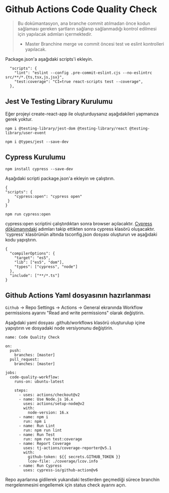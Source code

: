 # Github Actions Code Quality Check

> Bu dokümantasyon, ana branche commit atılmadan önce kodun sağlaması gereken şartların sağlanıp sağlanmadığı kontrol edilmesi için yapılacak adımları içermektedir.
>
> - Master Branchine merge ve commit öncesi test ve eslint kontrolleri yapılacak.

Package.json'a aşağıdaki scripts'i ekleyin.

```
  "scripts": {
    "lint": "eslint --config .pre-commit-eslint.cjs --no-eslintrc src/**/*.{ts,tsx,js,jsx}",
    "test:coverage": "CI=true react-scripts test --coverage",
  },
```

## Jest Ve Testing Library Kurulumu

Eğer projeyi create-react-app ile oluşturduysanız aşağıdakileri yapmanıza gerek yoktur.

```
npm i @testing-library/jest-dom @testing-library/react @testing-library/user-event
```

```
npm i @types/jest --save-dev
```

## Cypress Kurulumu

```
npm install cypress --save-dev
```

Aşağıdaki scripti package.json'a ekleyin ve çalıştırın.

```
{
"scripts": {
    "cypress:open": "cypress open"
 }
}
```

```
npm run cypress:open
```

cypress:open scriptini çalıştırdıktan sonra browser açılacaktır. [Cypress dökümanındaki](https://docs.cypress.io/guides/getting-started/opening-the-app#The-Launchpad) adımları takip ettikten sonra cypress klasörü oluşacaktır. 'cypress' klasörünün altında tsconfig.json dosyası oluşturun ve aşağıdaki kodu yapıştırın.

```
{
  "compilerOptions": {
    "target": "es5",
    "lib": ["es5", "dom"],
    "types": ["cypress", "node"]
  },
  "include": ["**/*.ts"]
}
```

## Github Actions Yaml dosyasının hazırlanması

`Github` -> Repo Settings -> Actions -> General ekranında Workflow permissions ayarını "Read and write permissions" olarak değiştirin.

Aşağıdaki yaml dosyası .github/workflows klasörü oluşturulup içine yapıştırın ve dosyadaki node versiyonunu değiştirin.

```
name: Code Quality Check

on:
  push:
    branches: [master]
  pull_request:
    branches: [master]

jobs:
  code-quality-workflow:
    runs-on: ubuntu-latest

    steps:
      - uses: actions/checkout@v2
      - name: Use Node.js 16.x
        uses: actions/setup-node@v2
        with:
          node-version: 16.x
      - name: npm i
        run: npm i
      - name: Run Lint
        run: npm run lint
      - name: Run Test
        run: npm run test:coverage
      - name: Report Coverage
        uses: tj-actions/coverage-reporter@v5.1
        with:
          github-token: ${{ secrets.GITHUB_TOKEN }}
          lcov-file: ./coverage/lcov.info
      - name: Run Cypress
        uses: cypress-io/github-action@v6
```

Repo ayarlarına gidilerek yukarıdaki testlerden geçmediği sürece branchin mergelenmesini engellemek için status check ayarını açın.
